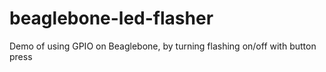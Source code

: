 # beaglebone-led-flasher
Demo of using GPIO on Beaglebone, by turning flashing on/off with button press
